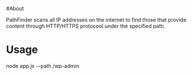#About

PathFinder scans all IP addresses on the internet to find those that provide content through HTTP/HTTPS protocool
under the specified path.

# Usage

node app.js --path /wp-admin